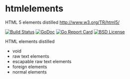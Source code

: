 # htmlelements
HTML 5 elements distilled http://www.w3.org/TR/html5/

[![Build Status](https://travis-ci.org/linkosmos/htmlelements.svg)](https://travis-ci.org/linkosmos/htmlelements)
[![GoDoc](http://godoc.org/github.com/linkosmos/htmlelements?status.svg)](http://godoc.org/github.com/linkosmos/htmlelements)
[![Go Report Card](http://goreportcard.com/badge/linkosmos/htmlelements)](http://goreportcard.com/report/linkosmos/htmlelements)
[![BSD License](http://img.shields.io/badge/license-BSD-blue.svg)](http://opensource.org/licenses/BSD-3-Clause)

HTML elements distilled

- void
- raw text elements
- escapable raw text elements
- foreign elements
- normal elements
